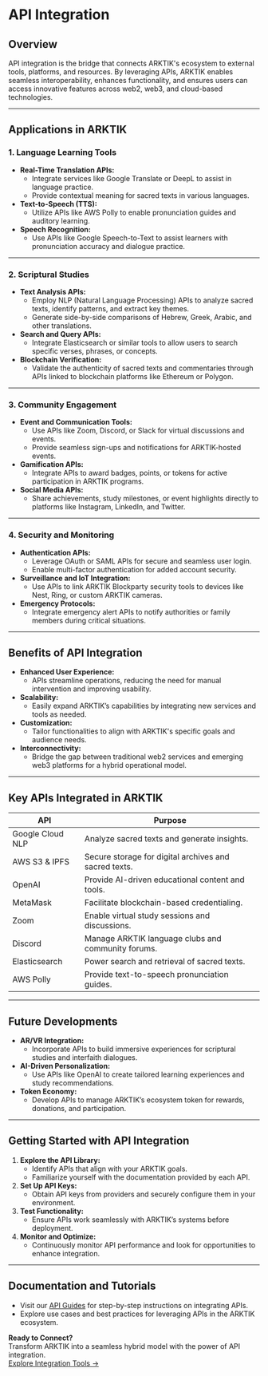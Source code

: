 # **API Integration**

## **Overview**
API integration is the bridge that connects ARKTIK's ecosystem to external tools, platforms, and resources. By leveraging APIs, ARKTIK enables seamless interoperability, enhances functionality, and ensures users can access innovative features across web2, web3, and cloud-based technologies.

---

## **Applications in ARKTIK**

### **1. Language Learning Tools**
- **Real-Time Translation APIs:**
  - Integrate services like Google Translate or DeepL to assist in language practice.
  - Provide contextual meaning for sacred texts in various languages.
- **Text-to-Speech (TTS):**
  - Utilize APIs like AWS Polly to enable pronunciation guides and auditory learning.
- **Speech Recognition:**
  - Use APIs like Google Speech-to-Text to assist learners with pronunciation accuracy and dialogue practice.

---

### **2. Scriptural Studies**
- **Text Analysis APIs:**
  - Employ NLP (Natural Language Processing) APIs to analyze sacred texts, identify patterns, and extract key themes.
  - Generate side-by-side comparisons of Hebrew, Greek, Arabic, and other translations.
- **Search and Query APIs:**
  - Integrate Elasticsearch or similar tools to allow users to search specific verses, phrases, or concepts.
- **Blockchain Verification:**
  - Validate the authenticity of sacred texts and commentaries through APIs linked to blockchain platforms like Ethereum or Polygon.

---

### **3. Community Engagement**
- **Event and Communication Tools:**
  - Use APIs like Zoom, Discord, or Slack for virtual discussions and events.
  - Provide seamless sign-ups and notifications for ARKTIK-hosted events.
- **Gamification APIs:**
  - Integrate APIs to award badges, points, or tokens for active participation in ARKTIK programs.
- **Social Media APIs:**
  - Share achievements, study milestones, or event highlights directly to platforms like Instagram, LinkedIn, and Twitter.

---

### **4. Security and Monitoring**
- **Authentication APIs:**
  - Leverage OAuth or SAML APIs for secure and seamless user login.
  - Enable multi-factor authentication for added account security.
- **Surveillance and IoT Integration:**
  - Use APIs to link ARKTIK Blockparty security tools to devices like Nest, Ring, or custom ARKTIK cameras.
- **Emergency Protocols:**
  - Integrate emergency alert APIs to notify authorities or family members during critical situations.

---

## **Benefits of API Integration**
- **Enhanced User Experience:**
  - APIs streamline operations, reducing the need for manual intervention and improving usability.
- **Scalability:**
  - Easily expand ARKTIK’s capabilities by integrating new services and tools as needed.
- **Customization:**
  - Tailor functionalities to align with ARKTIK's specific goals and audience needs.
- **Interconnectivity:**
  - Bridge the gap between traditional web2 services and emerging web3 platforms for a hybrid operational model.

---

## **Key APIs Integrated in ARKTIK**

| **API**                  | **Purpose**                                             |
|---------------------------|---------------------------------------------------------|
| Google Cloud NLP          | Analyze sacred texts and generate insights.            |
| AWS S3 & IPFS             | Secure storage for digital archives and sacred texts.  |
| OpenAI                    | Provide AI-driven educational content and tools.       |
| MetaMask                  | Facilitate blockchain-based credentialing.             |
| Zoom                      | Enable virtual study sessions and discussions.         |
| Discord                   | Manage ARKTIK language clubs and community forums.     |
| Elasticsearch             | Power search and retrieval of sacred texts.           |
| AWS Polly                 | Provide text-to-speech pronunciation guides.           |

---

## **Future Developments**
- **AR/VR Integration:**
  - Incorporate APIs to build immersive experiences for scriptural studies and interfaith dialogues.
- **AI-Driven Personalization:**
  - Use APIs like OpenAI to create tailored learning experiences and study recommendations.
- **Token Economy:**
  - Develop APIs to manage ARKTIK’s ecosystem token for rewards, donations, and participation.

---

## **Getting Started with API Integration**
1. **Explore the API Library:**
   - Identify APIs that align with your ARKTIK goals.
   - Familiarize yourself with the documentation provided by each API.
2. **Set Up API Keys:**
   - Obtain API keys from providers and securely configure them in your environment.
3. **Test Functionality:**
   - Ensure APIs work seamlessly with ARKTIK’s systems before deployment.
4. **Monitor and Optimize:**
   - Continuously monitor API performance and look for opportunities to enhance integration.

---

## **Documentation and Tutorials**
- Visit our [API Guides](../guides/api_integration_guide.md) for step-by-step instructions on integrating APIs.
- Explore use cases and best practices for leveraging APIs in the ARKTIK ecosystem.

**Ready to Connect?**  
Transform ARKTIK into a seamless hybrid model with the power of API integration.  
[Explore Integration Tools →](tools_and_integration/index.md)
